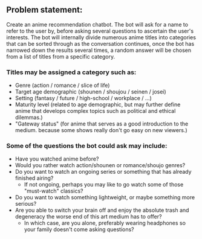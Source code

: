 ## Problem statement:

Create an anime recommendation chatbot.
The bot will ask for a name to refer to the user by, before asking several questions to ascertain the user's interests.
The bot will internally divide numerous anime titles into categories that can be sorted through as the conversation continues, once the bot has narrowed down the results several times, a random answer will be chosen from a list of titles from a specific category.

### Titles may be assigned a category such as:

- Genre (action / romance / slice of life)
- Target age demographic (shounen / shoujou / seinen / josei)
- Setting (fantasy / future / high-school / workplace / ...)
- Maturity level (related to age demographic, but may further define anime that develops complex topics such as political and ethical dilemmas.)
- "Gateway status" (for anime that serves as a good introduction to the medium. because some shows really don't go easy on new viewers.)

### Some of the questions the bot could ask may include:

- Have you watched anime before?
- Would you rather watch action/shounen or romance/shoujo genres?
- Do you want to watch an ongoing series or something that has already finished airing?
  - If not ongoing, perhaps you may like to go watch some of those "must-watch" classics?
- Do you want to watch something lightweight, or maybe something more serious?
- Are you able to switch your brain off and enjoy the absolute trash and degeneracy the worse end of this art medium has to offer?
  - In which case, are you alone, preferably wearing headphones so your family doesn't come asking questions?
